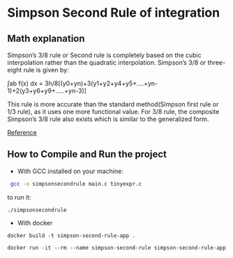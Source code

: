 # Simpson Second Rule of integration

## Math explanation
Simpson’s 3/8 rule or Second rule is completely based on the cubic interpolation rather than the quadratic interpolation. Simpson’s 3/8 or three-eight rule is given by:

∫ab f(x) dx = 3h/8[(y0+yn)+3(y1+y2+y4+y5+….+yn-1)+2(y3+y6+y9+…..+yn-3)]

This rule is more accurate than the standard method(Simpson first rule or 1/3 rule), as it uses one more functional value. For 3/8 rule, the composite Simpson’s 3/8 rule also exists which is similar to the generalized form.

[Reference](https://byjus.com/maths/simpsons-rule/#simpsons-3/8-rule)


## How to Compile and Run the project

 - With GCC installed on your machine:

```bash
 gcc -o simpsonsecondrule main.c tinyexpr.c 
 ```
 to run it:

 ```
./simpsonsecondrule
 ```

 - With docker

 ```
docker build -t simpson-second-rule-app .
 ```
 ```
docker run -it --rm --name simpson-second-rule simpson-second-rule-app
 ```
